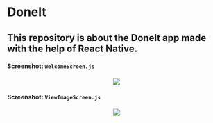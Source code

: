 # DoneIt
## This repository is about the DoneIt app made with the help of React Native.

#### Screenshot: `` WelcomeScreen.js ``

<div align="center">
<img src = "images/WelcomeScreen.png">
</div>

#### Screenshot: `` ViewImageScreen.js ``

<div align="center">
<img src = "images/ViewImageScreen.png">
</div>

